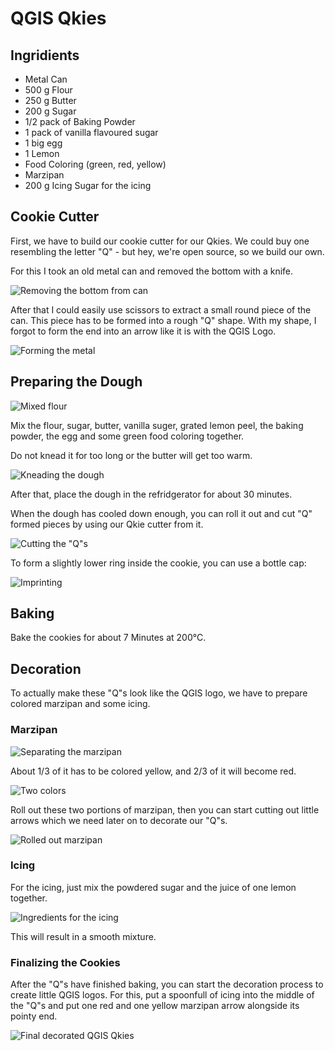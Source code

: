 # QGIS Qkies

## Ingridients

- Metal Can
- 500 g Flour
- 250 g Butter
- 200 g Sugar
- 1/2 pack of Baking Powder
- 1 pack of vanilla flavoured sugar
- 1 big egg
- 1 Lemon
- Food Coloring (green, red, yellow)
- Marzipan
- 200 g Icing Sugar for the icing

## Cookie Cutter

First, we have to build our cookie cutter for our Qkies. We could buy one resembling the letter "Q" - but hey, we're open source, so we build our own.

For this I took an old metal can and removed the bottom with a knife.

![Removing the bottom from can](pic01_metalcan.jpg "Removing the bottom from can")

After that I could easily use scissors to extract a small round piece of the can.
This piece has to be formed into a rough "Q" shape. With my shape, I forgot to form the end into an arrow like it is with the QGIS Logo.

![Forming the metal](pic02_cutter.jpg "Forming the metal")

## Preparing the Dough

![Mixed flour](pic03_flour.jpg "Mixed flour")

Mix the flour, sugar, butter, vanilla suger, grated lemon peel, the baking powder, the egg and some green food coloring together.

Do not knead it for too long or the butter will get too warm.

![Kneading the dough](pic04_nead.gif "Kneading the dough")

After that, place the dough in the refridgerator for about 30 minutes.

When the dough has cooled down enough, you can roll it out and cut "Q" formed pieces by using our Qkie cutter from it.

![Cutting the "Q"s](pic07_cutting.jpg "Cutting the \"Q\"s")

To form a slightly lower ring inside the cookie, you can use a bottle cap:

![Imprinting](pic11_cap.jpg "Imprinting")

## Baking

Bake the cookies for about 7 Minutes at 200°C.

## Decoration

To actually make these "Q"s look like the QGIS logo, we have to prepare colored marzipan and some icing.

### Marzipan

![Separating the marzipan](pic05_marzipan.jpg "Separating the marzipan")

About 1/3 of it has to be colored yellow, and 2/3 of it will become red.

![Two colors](pic06_colored.jpg "Two colors")

Roll out these two portions of marzipan, then you can start cutting out little arrows which we need later on to decorate our "Q"s.

![Rolled out marzipan](pic08_marzipanflat.jpg "Rolled out marzipan")

### Icing

For the icing, just mix the powdered sugar and the juice of one lemon together.

![Ingredients for the icing](pic09_icing.jpg "Ingredients for the icing")

This will result in a smooth mixture.

### Finalizing the Cookies

After the "Q"s have finished baking, you can start the decoration process to create little QGIS logos.
For this, put a spoonfull of icing into the middle of the "Q"s and put one red and one yellow marzipan arrow alongside its pointy end.

![Final decorated QGIS Qkies](pic10_final.jpg "Final decorated QGIS Qkies")
